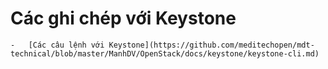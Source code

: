 # Các ghi chép với Keystone

	-	[Các câu lệnh với Keystone](https://github.com/meditechopen/mdt-technical/blob/master/ManhDV/OpenStack/docs/keystone/keystone-cli.md)